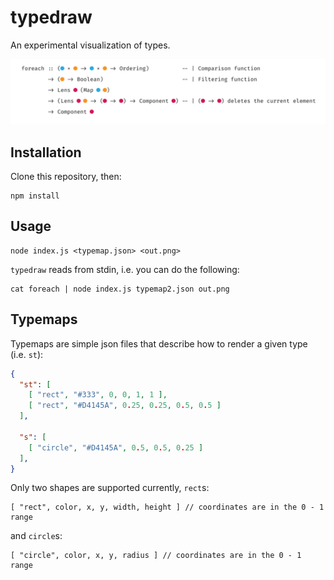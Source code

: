 # typedraw

An experimental visualization of types.

![Type visualization](out.png)

## Installation

Clone this repository, then:

    npm install

## Usage

    node index.js <typemap.json> <out.png>

`typedraw` reads from stdin, i.e. you can do the following:

    cat foreach | node index.js typemap2.json out.png

## Typemaps

Typemaps are simple json files that describe how to render a given type
(i.e. `st`):

```json
{
  "st": [
    [ "rect", "#333", 0, 0, 1, 1 ],
    [ "rect", "#D4145A", 0.25, 0.25, 0.5, 0.5 ]
  ],

  "s": [
    [ "circle", "#D4145A", 0.5, 0.5, 0.25 ]
  ],
}
```

Only two shapes are supported currently, `rect`s:

    [ "rect", color, x, y, width, height ] // coordinates are in the 0 - 1 range

and `circle`s:

    [ "circle", color, x, y, radius ] // coordinates are in the 0 - 1 range